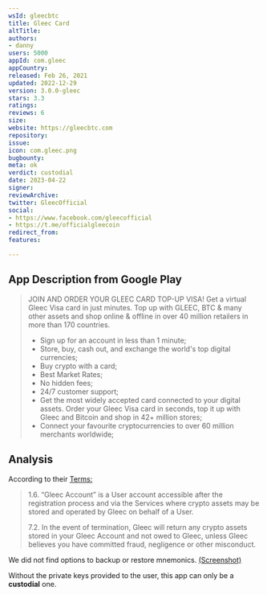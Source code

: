 ```yaml
---
wsId: gleecbtc
title: Gleec Card
altTitle: 
authors:
- danny 
users: 5000
appId: com.gleec
appCountry: 
released: Feb 26, 2021
updated: 2022-12-29
version: 3.0.0-gleec
stars: 3.3
ratings: 
reviews: 6
size: 
website: https://gleecbtc.com
repository: 
issue: 
icon: com.gleec.png
bugbounty: 
meta: ok
verdict: custodial
date: 2023-04-22
signer: 
reviewArchive: 
twitter: GleecOfficial
social:
- https://www.facebook.com/gleecofficial
- https://t.me/officialgleecoin 
redirect_from: 
features: 

---
```


## App Description from Google Play 

> JOIN AND ORDER YOUR GLEEC CARD TOP-UP VISA! Get a virtual Gleec Visa card in just minutes. Top up with GLEEC, BTC & many other assets and shop online & offline in over 40 million retailers in more than 170 countries.
>
> - Sign up for an account in less than 1 minute;
> - Store, buy, cash out, and exchange the world's top digital currencies;
> - Buy crypto with a card;
> - Best Market Rates;
> - No hidden fees;
> - 24/7 customer support;
> - Get the most widely accepted card connected to your digital assets. Order your Gleec Visa card in seconds, top it up with Gleec and Bitcoin and shop in 42+ million stores;
> - Connect your favourite cryptocurrencies to over 60 million merchants worldwide;

## Analysis 

According to their [Terms:](https://exchange.gleec.com/terms-of-use) 

> 1.6. “Gleec Account” is a User account accessible after the registration process and via the Services where crypto assets may be stored and operated by Gleec on behalf of a User.
> 
> 7.2. In the event of termination, Gleec will return any crypto assets stored in your Gleec Account and not owed to Gleec, unless Gleec believes you have committed fraud, negligence or other misconduct.

We did not find options to backup or restore mnemonics. [(Screenshot)](https://twitter.com/BitcoinWalletz/status/1649661507645628416)

Without the private keys provided to the user, this app can only be a **custodial** one.
